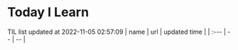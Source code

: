 # Today I Learn 
TIL list updated at 2022-11-05 02:57:09
| name | url | updated time |
| :--- | -- | -- |
